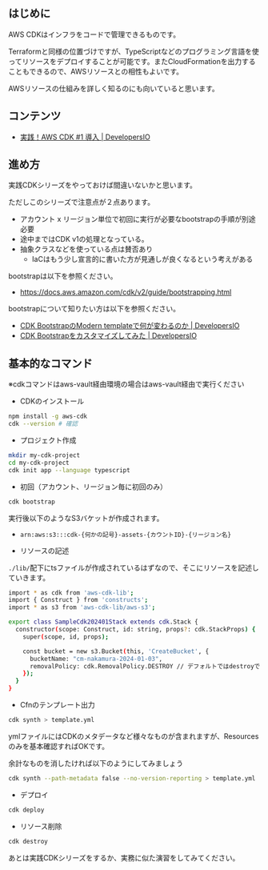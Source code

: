 ## はじめに

AWS CDKはインフラをコードで管理できるものです。

Terraformと同様の位置づけですが、TypeScriptなどのプログラミング言語を使ってリソースをデプロイすることが可能です。またCloudFormationを出力することもできるので、AWSリソースとの相性もよいです。

AWSリソースの仕組みを詳しく知るのにも向いていると思います。

## コンテンツ

- [実践！AWS CDK #1 導入 | DevelopersIO](https://dev.classmethod.jp/articles/cdk-practice-1-introduction/)

## 進め方

実践CDKシリーズをやっておけば間違いないかと思います。

ただしこのシリーズで注意点が２点あります。

- アカウント x リージョン単位で初回に実行が必要なbootstrapの手順が別途必要
- 途中まではCDK v1の処理となっている。
- 抽象クラスなどを使っている点は賛否あり
    - IaCはもう少し宣言的に書いた方が見通しが良くなるという考えがある

bootstrapは以下を参照ください。

- https://docs.aws.amazon.com/cdk/v2/guide/bootstrapping.html

bootstrapについて知りたい方は以下を参照ください。

- [CDK BootstrapのModern templateで何が変わるのか | DevelopersIO](https://dev.classmethod.jp/articles/cdk-bootstrap-modern-template/#toc-1)
- [CDK Bootstrapをカスタマイズしてみた | DevelopersIO](https://dev.classmethod.jp/articles/customize-bootstrap/)

## 基本的なコマンド

※cdkコマンドはaws-vault経由環境の場合はaws-vault経由で実行ください

- CDKのインストール

```bash
npm install -g aws-cdk
cdk --version # 確認
```

- プロジェクト作成

```bash
mkdir my-cdk-project
cd my-cdk-project
cdk init app --language typescript
```

- 初回（アカウント、リージョン毎に初回のみ）

```bash
cdk bootstrap
```

実行後以下のようなS3バケットが作成されます。

- `arn:aws:s3:::cdk-{何かの記号}-assets-{カウントID}-{リージョン名}`

- リソースの記述

`./lib/`配下にtsファイルが作成されているはずなので、そこにリソースを記述していきます。

```bash
import * as cdk from 'aws-cdk-lib';
import { Construct } from 'constructs';
import * as s3 from 'aws-cdk-lib/aws-s3';

export class SampleCdk202401Stack extends cdk.Stack {
  constructor(scope: Construct, id: string, props?: cdk.StackProps) {
    super(scope, id, props);

    const bucket = new s3.Bucket(this, 'CreateBucket', {
      bucketName: "cm-nakamura-2024-01-03",
      removalPolicy: cdk.RemovalPolicy.DESTROY // デフォルトではdestroyでバケットが消えない
    });
  }
}
```

- Cfnのテンプレート出力

```bash
cdk synth > template.yml
```

ymlファイルにはCDKのメタデータなど様々なものが含まれますが、Resourcesのみを基本確認すればOKです。

余計なものを消したければ以下のようにしてみましょう

```bash
cdk synth --path-metadata false --no-version-reporting > template.yml
```

- デプロイ

```bash
cdk deploy
```

- リソース削除

```bash
cdk destroy
```

あとは実践CDKシリーズをするか、実務に似た演習をしてみてください。
